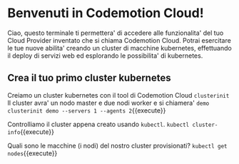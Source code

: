 # Benvenuti in Codemotion Cloud!

Ciao, questo terminale ti permettera' di accedere alle funzionalita' del tuo Cloud Provider inventato che si chiama Codemotion Cloud. 
Potrai esercitare le tue nuove abilita' creando un cluster di macchine kubernetes, effettuando il deploy di servizi web ed esplorando le possibilita' di kubernetes.

## Crea il tuo primo cluster kubernetes
Creiamo un cluster kubernetes con il tool di Codemotion Cloud `clusterinit`
Il cluster avra' un nodo master e due nodi worker e si chiamera' `demo`
`clusterinit demo --servers 1 --agents 2`{{execute}}

Controlliamo il cluster appena creato usando `kubectl`.
`kubectl cluster-info`{{execute}}

Quali sono le macchine (i nodi) del nostro cluster provisionati?
`kubectl get nodes`{{execute}}

